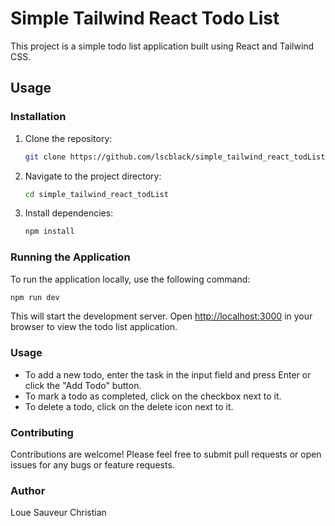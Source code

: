 # Simple Tailwind React Todo List

This project is a simple todo list application built using React and Tailwind CSS.

## Usage

### Installation

1. Clone the repository:
   ```bash
   git clone https://github.com/lscblack/simple_tailwind_react_todList.git
   ```

2. Navigate to the project directory:
   ```bash
   cd simple_tailwind_react_todList
   ```

3. Install dependencies:
   ```bash
   npm install
   ```

### Running the Application

To run the application locally, use the following command:

```bash
npm run dev
```

This will start the development server. Open [http://localhost:3000](http://localhost:3000) in your browser to view the todo list application.

### Usage

- To add a new todo, enter the task in the input field and press Enter or click the "Add Todo" button.
- To mark a todo as completed, click on the checkbox next to it.
- To delete a todo, click on the delete icon next to it.


### Contributing

Contributions are welcome! Please feel free to submit pull requests or open issues for any bugs or feature requests.

### Author
Loue Sauveur Christian
